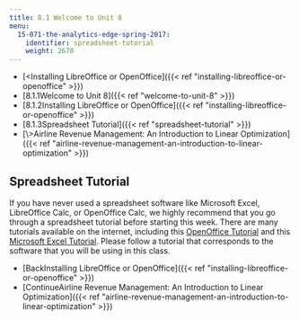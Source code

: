 ```yaml
---
title: 8.1 Welcome to Unit 8
menu:
  15-071-the-analytics-edge-spring-2017:
    identifier: spreadsheet-tutorial
    weight: 2670
---
```

*   [<Installing LibreOffice or OpenOffice]({{< ref "installing-libreoffice-or-openoffice" >}})
*   [8.1.1Welcome to Unit 8]({{< ref "welcome-to-unit-8" >}})
*   [8.1.2Installing LibreOffice or OpenOffice]({{< ref "installing-libreoffice-or-openoffice" >}})
*   [8.1.3Spreadsheet Tutorial]({{< ref "spreadsheet-tutorial" >}})
*   [\\>Airline Revenue Management: An Introduction to Linear Optimization]({{< ref "airline-revenue-management-an-introduction-to-linear-optimization" >}})

Spreadsheet Tutorial
--------------------

If you have never used a spreadsheet software like Microsoft Excel, LibreOffice Calc, or OpenOffice Calc, we highly recommend that you go through a spreadsheet tutorial before starting this week. There are many tutorials available on the internet, including this [OpenOffice Tutorial](http://spreadsheets.about.com/od/otherspreadsheets/ss/080616_24_calc.htm) and this [Microsoft Excel Tutorial](http://spreadsheets.about.com/od/excel2007/ss/excel2007_forma.htm). Please follow a tutorial that corresponds to the software that you will be using in this class. 

*   [BackInstalling LibreOffice or OpenOffice]({{< ref "installing-libreoffice-or-openoffice" >}})
*   [ContinueAirline Revenue Management: An Introduction to Linear Optimization]({{< ref "airline-revenue-management-an-introduction-to-linear-optimization" >}})